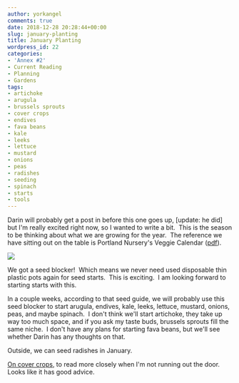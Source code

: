 ```yaml
---
author: yorkangel
comments: true
date: 2018-12-28 20:28:44+00:00
slug: january-planting
title: January Planting
wordpress_id: 22
categories:
- 'Annex #2'
- Current Reading
- Planning
- Gardens
tags:
- artichoke
- arugula
- brussels sprouts
- cover crops
- endives
- fava beans
- kale
- leeks
- lettuce
- mustard
- onions
- peas
- radishes
- seeding
- spinach
- starts
- tools
---
```


Darin will probably get a post in before this one goes up, [update: he did] but I'm really excited right now, so I wanted to write a bit.  This is the season to be thinking about what we are growing for the year.  The reference we have sitting out on the table is Portland Nursery's Veggie Calendar ([pdf](https://portlandnursery.com/docs/veggies/VeggieCalendar.pdf)).

[![](https://smhttp-ssl-17653.nexcesscdn.net/media/catalog/product/cache/1/thumbnail/9df78eab33525d08d6e5fb8d27136e95/g/p/gp044-web2.jpg)](https://www.groworganic.com/soil-blockers-2-blocker-4-blocks.html)

We got a seed blocker!  Which means we never need used disposable thin plastic pots again for seed starts.  This is exciting.  I am looking forward to starting starts with this.

In a couple weeks, according to that seed guide, we will probably use this seed blocker to start arugula, endives, kale, leeks, lettuce, mustard, onions, peas, and maybe spinach.  I don't think we'll start artichoke, they take up way too much space, and if you ask my taste buds, brussels sprouts fill the same niche.  I don't have any plans for starting fava beans, but we'll see whether Darin has any thoughts on that.

Outside, we can seed radishes in January.

[On cover crops](https://www.motherearthnews.com/organic-gardening/gardening-techniques/cover-crops-zm0z11zsto), to read more closely when I'm not running out the door.  Looks like it has good advice.
